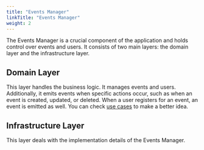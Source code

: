 ```yaml
---
title: "Events Manager"
linkTitle: "Events Manager"
weight: 2
---
```


The Events Manager is a crucial component of the application and holds control over events and users. It consists of two main layers: the domain layer and the infrastructure layer.

## Domain Layer
This layer handles the business logic. It manages events and users. Additionally, it emits events when specific actions occur, such as when an event is created, updated, or deleted. When a user registers for an event, an event is emitted as well.
You can check [use cases](https://github.com/julian776/evently/tree/main/events-manager/domain/events/usecases) to make a better idea.

## Infrastructure Layer
This layer deals with the implementation details of the Events Manager.


